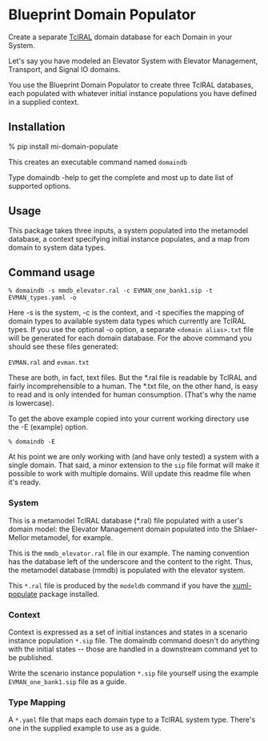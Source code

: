# Blueprint Domain Populator

Create a separate [TclRAL](https://repos.modelrealization.com/cgi-bin/fossil/tclral/index) domain database for each
Domain in your System.

Let's say you have modeled an Elevator System with Elevator Management, Transport, and Signal IO domains.

You use the Blueprint Domain Populator to create three TclRAL databases, each populated with whatever initial instance populations
you have defined in a supplied context.

## Installation

% pip install mi-domain-populate

This creates an executable command named `domaindb`

Type domaindb -help to get the complete and most up to date list of supported options.

## Usage

This package takes three inputs, a system populated into the metamodel database, a context specifying initial
instance populates, and a map from domain to system data types.

## Command usage

`% domaindb -s mmdb_elevator.ral -c EVMAN_one_bank1.sip -t EVMAN_types.yaml -o`

Here -s is the system, -c is the context, and -t specifies the mapping of domain types to available system
data types which currently are TclRAL types. If you use the optional -o option, a separate `<domain alias>.txt` file will be
generated for each domain database. For the above command you should see these files generated:

`EVMAN.ral` and `evman.txt`

These are both, in fact, text files. But the *.ral file is readable by TclRAL and fairly incomprehensible to a human.
The *.txt file, on the other hand, is easy to read and is only intended for human consumption. (That's why the name is lowercase).

To get the above example copied into your current working directory use the -E (example) option.

`% domaindb -E`

At his point we are only working with (and have only tested) a system with a single domain. That said,
a minor extension to the `sip` file format will make it possible to work with multiple domains. Will update this readme
file when it's ready.

### System

This is a metamodel TclRAL database (*.ral) file populated with a user's domain model: the Elevator Management domain populated into the Shlaer-Mellor metamodel, for example.

This is the `mmdb_elevator.ral` file in our example. The naming convention has the database left of the underscore
and the content to the right. Thus, the metamodel database (mmdb) is populated with the elevator system.

This `*.ral` file is produced by the `modeldb` command if you have the [xuml-populate](https://github.com/modelint/xuml-populate) package installed.

### Context

Context is expressed as a set of initial instances and states in a scenario instance population `*.sip` file.
The domaindb command doesn't do anything with the initial states -- those are handled in a downstream command yet to be published.

Write the scenario instance population `*.sip` file yourself using the example `EVMAN_one_bank1.sip` file as a guide.

### Type Mapping

A `*.yaml` file that maps each domain type to a TclRAL system type. There's one in the supplied example to use as a guide.


